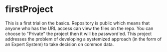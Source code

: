 # firstProject
This is a first trial on the basics. Repository is public which means that anyone who has the URL access can view the files on the repo. You can choose to "Private" the project then it will be password'ed. 
This project addresses the problem of developing a systemized approach (in the form of an Expert System) to take decision on common data.
